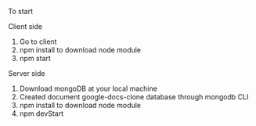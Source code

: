 To start

Client side
1. Go to client
2. npm install to download node module
3. npm start

Server side
1. Download mongoDB at your local machine
2. Created document google-docs-clone database through mongodb CLI
3. npm install to download node module
4. npm devStart